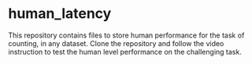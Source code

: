 # human_latency

This repository contains files to store human performance for the task of counting, in any dataset. 
Clone the repository and follow the video instruction to test the human level performance on the challenging task.
